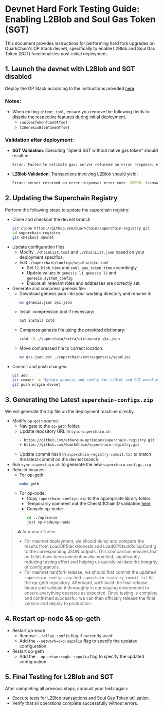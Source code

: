 # Devnet Hard Fork Testing Guide: Enabling L2Blob and Soul Gas Token (SGT)

This document provides instructions for performing hard fork upgrades on QuarkChain's OP Stack devnet, specifically to enable L2Blob and Soul Gas Token (SGT) functionalities post-initial deployment.

## 1. Launch the devnet with L2Blob and SGT disabled
Deploy the OP Stack according to the instructions provided [here](https://github.com/QuarkChain/pm/blob/main/L2/opup_devnet_test.md).

### Notes:
  - When editing `intent.toml`, ensure you remove the following fields to disable the respective features during initial deployment.
    - `soulGasTokenTimeOffset` 
    - `l2GenesisBlobTimeOffset`
### Validation after deployment:
  - **SGT Validation**: Executing "Spend SGT without native gas token" should result in:
    ```bash
    Error: Failed to estimate gas: server returned an error response: error code -32000: gas required exceeds allowance (0)
    ```
  - **L2Blob Validation**: Transactions involving L2Blob should yield:
    ```bash
    Error: server returned an error response: error code -32000: transaction type not supported
    ```
## 2. Updating the Superchain Registry
Perform the following steps to update the superchain registry:
  - Clone and checkout the devnet branch
    ```bash
    git clone https://github.com/QuarkChain/superchain-registry.git
    cd superchain-registry
    git checkout devnet
    ```
  - Update configuration files:
      - Modify `./chainList.toml` and `./chainList.json` based on your deployment specifics.
      - Edit `./superchain/configs/sepolia/qkc.toml`
          - Set `l2_blob_time` and `soul_gas_token_time` accordingly
          - Update values in `genesis.l1`, `genesis.l2` and `genesis.system_config`
          - Ensure all relevant roles and addresses are correctly set.
  - Generate and compress genesis file:
    - Download genesis.json into your working directory and rename it:
      ```bash
      mv genesis.json qkc.json
      ```
    - Install compression tool if necessary:
      ```bash
      apt install zstd
      ```
    - Compress genesis file using the provided dictionary:
      ```bash
      zstd -D ./superchain/extra/dictionary qkc.json
      ```    
    - Move compressed file to correct location:
      ```bash
      mv qkc.json.zst ./superchain/extra/genesis/sepolia/
      ```        
  - Commit and push changes:
    ```bash
    git add .
    git commit -m "Update genesis and config for L2Blob and SGT enabling"
    git push origin devnet    
    ```  
## 3. Generating the Latest `superchain-configs.zip`
We will generate the zip file on the deployment machine directly.
  - Modify `op-geth` source:
    - Navigate to the `op-geth` folder.
    - Update repository URL in `sync-superchain.sh`
      ```bash
      - https://github.com/ethereum-optimism/superchain-registry.git
      + https://github.com/QuarkChain/superchain-registry.git      
      ```
    - Update commit hash in `superchain-registry-commit.txt` to match the latest commit on the devnet branch.
  - Run `sync-superchain.sh` to generate the new `superchain-configs.zip`
  - Rebuild binaries: 
    - For op-geth: 
      ```bash
      make geth
      ```
    - For op-node: 
      - Copy `superchain-configs.zip` to the appropriate library folder.
      - Temporarily comment out the CheckL1ChainID validation [here](https://github.com/QuarkChain/optimism/blob/06a9487cb7f3b9398de0b9ba27896e7a4ef9d1c0/op-node/rollup/types.go#L195)
      - Compile op-node:
        ```bash
        cd ../optimism
        just op-node/op-node
        ```
> ⚠️ Important Notes: 
>   - For mainnet deployment, we should dump and compare the results from LoadOPStackGenesis and LoadOPStackRollupConfig to the corresponding JSON outputs. This comparison ensures that no fields have been unintentionally modified, significantly reducing testing effort and helping us quickly validate the integrity of configurations.
>   - For mainnet hardfork release, we should first commit the updated `superchain-configs.zip` and `superchain-registry-commit.txt` to the op-geth repository. Afterward, we’ll build the final release binary and validate it thoroughly in our staging environment to ensure everything operates as expected. Once testing is complete and confirmed successful, we can then officially release the final version and deploy to production.        
## 4. Restart op-node && op-geth
  - Restart op-node
    - Remove `--rollup.config` flag if currently used
    - Add the `--network=qkc-sepolia` flag to specify the updated configuration.
  - Restart op-geth
    - Add the `--op-network=qkc-sepolia` flag to specify the updated configuration.

## 5. Final Testing for L2Blob and SGT
After completing all previous steps, conduct your tests again:
  - Execute tests for L2Blob transactions and Soul Gas Token utilization.
  - Verify that all operations complete successfully without errors.  